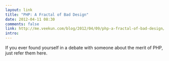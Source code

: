 ```yaml
---
layout: link
title: "PHP: A Fractal of Bad Design"
date: 2012-04-11 08:30
comments: false
link: http://me.veekun.com/blog/2012/04/09/php-a-fractal-of-bad-design/
intro: 
---
```

If you ever found yourself in a debate with someone about the merit of PHP, just refer them here.
